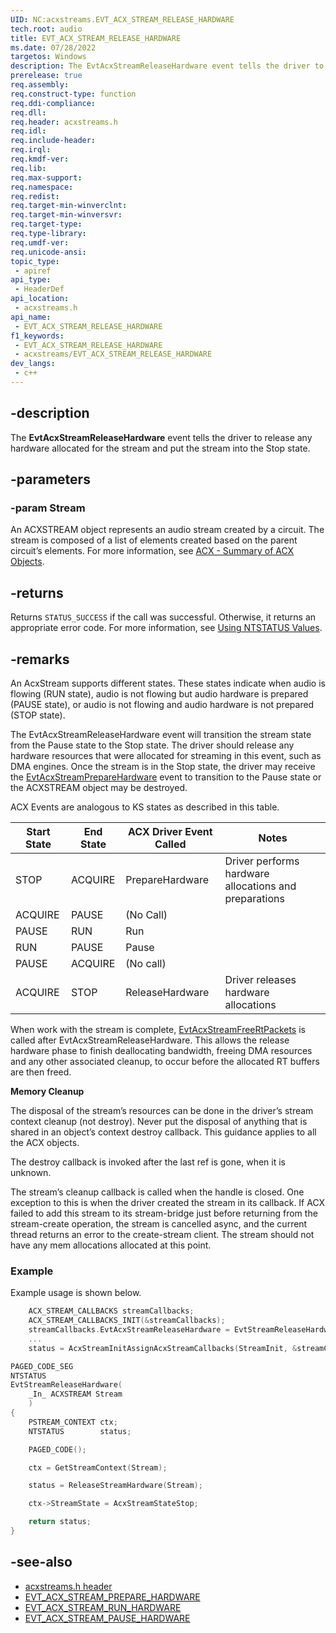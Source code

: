 ```yaml
---
UID: NC:acxstreams.EVT_ACX_STREAM_RELEASE_HARDWARE
tech.root: audio
title: EVT_ACX_STREAM_RELEASE_HARDWARE
ms.date: 07/28/2022
targetos: Windows
description: The EvtAcxStreamReleaseHardware event tells the driver to release any hardware allocated for the stream and put the stream into the Stop state.
prerelease: true
req.assembly: 
req.construct-type: function
req.ddi-compliance: 
req.dll: 
req.header: acxstreams.h
req.idl: 
req.include-header: 
req.irql: 
req.kmdf-ver: 
req.lib: 
req.max-support: 
req.namespace: 
req.redist: 
req.target-min-winverclnt: 
req.target-min-winversvr: 
req.target-type: 
req.type-library: 
req.umdf-ver: 
req.unicode-ansi: 
topic_type:
 - apiref
api_type:
 - HeaderDef
api_location:
 - acxstreams.h
api_name:
 - EVT_ACX_STREAM_RELEASE_HARDWARE
f1_keywords:
 - EVT_ACX_STREAM_RELEASE_HARDWARE
 - acxstreams/EVT_ACX_STREAM_RELEASE_HARDWARE
dev_langs:
 - c++
---
```


## -description

The **EvtAcxStreamReleaseHardware** event tells the driver to release any hardware allocated for the stream and put the stream into the Stop state. 

## -parameters

### -param Stream

An ACXSTREAM object represents an audio stream created by a circuit. The stream is composed of a list of elements created based on the parent circuit’s elements. For more information, see [ACX - Summary of ACX Objects](/windows-hardware/drivers/audio/acx-summary-of-objects).

## -returns

Returns `STATUS_SUCCESS` if the call was successful. Otherwise, it returns an appropriate error code. For more information, see [Using NTSTATUS Values](/windows-hardware/drivers/kernel/using-ntstatus-values).


## -remarks

An AcxStream supports different states. These states indicate when audio is flowing (RUN state), audio is not flowing but audio hardware is prepared (PAUSE state), or audio is not flowing and audio hardware is not prepared (STOP state).

The EvtAcxStreamReleaseHardware event will transition the stream state from the Pause state to the Stop state. The driver should release any hardware resources that were allocated for streaming in this event, such as DMA engines. Once the stream is in the Stop state, the driver may receive the [EvtAcxStreamPrepareHardware](nc-acxstreams-evt_acx_stream_prepare_hardware.md) event to transition to the Pause state or the ACXSTREAM object may be destroyed.

ACX Events are analogous to KS states as described in this table.

| Start State | End State | ACX Driver Event Called | Notes                                                 |
|-------------|-----------|-------------------------|-------------------------------------------------------|
| STOP        | ACQUIRE   | PrepareHardware         | Driver performs hardware allocations and preparations |
| ACQUIRE     | PAUSE     | (No Call)               |                                                       |
| PAUSE       | RUN       | Run                     |                                                       |
| RUN         | PAUSE     | Pause                   |                                                       |
| PAUSE       | ACQUIRE   | (No call)               |                                                       |
| ACQUIRE     | STOP      | ReleaseHardware         | Driver releases hardware allocations                  |

When work with the stream is complete, [EvtAcxStreamFreeRtPackets](nc-acxstreams-evt_acx_stream_free_rtpackets.md) is called after EvtAcxStreamReleaseHardware. This allows the release hardware phase to finish deallocating bandwidth, freeing DMA resources and any other associated cleanup, to occur before the allocated RT buffers are then freed.

**Memory Cleanup**

The disposal of the stream’s resources can be done in the driver’s stream context cleanup (not destroy).  Never put the disposal of anything that is shared in an object’s context destroy callback. This guidance applies to all the ACX objects. 

The destroy callback is invoked after the last ref is gone, when it is unknown. 

The stream’s cleanup callback is called when the handle is closed. One exception to this is when the driver created the stream in its callback. If ACX failed to add this stream to its stream-bridge just before returning from the stream-create operation, the stream is cancelled async, and the current thread returns an error to the create-stream client. The stream should not have any mem allocations allocated at this point.

### Example

Example usage is shown below.

```cpp
    ACX_STREAM_CALLBACKS streamCallbacks;
    ACX_STREAM_CALLBACKS_INIT(&streamCallbacks);
    streamCallbacks.EvtAcxStreamReleaseHardware = EvtStreamReleaseHardware;
    ...
    status = AcxStreamInitAssignAcxStreamCallbacks(StreamInit, &streamCallbacks);
```

```cpp
PAGED_CODE_SEG
NTSTATUS
EvtStreamReleaseHardware(
    _In_ ACXSTREAM Stream
    )
{
    PSTREAM_CONTEXT ctx;
    NTSTATUS        status;

    PAGED_CODE();

    ctx = GetStreamContext(Stream);

    status = ReleaseStreamHardware(Stream);

    ctx->StreamState = AcxStreamStateStop;

    return status;
}
```

## -see-also

- [acxstreams.h header](index.md)
- [EVT_ACX_STREAM_PREPARE_HARDWARE](nc-acxstreams-evt_acx_stream_prepare_hardware.md)
- [EVT_ACX_STREAM_RUN_HARDWARE](nc-acxstreams-evt_acx_stream_run.md)
- [EVT_ACX_STREAM_PAUSE_HARDWARE](nc-acxstreams-evt_acx_stream_pause.md)


